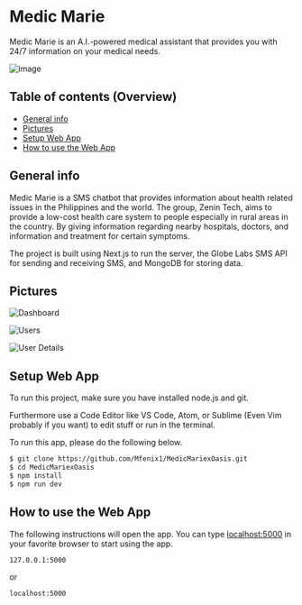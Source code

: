 # Medic Marie

Medic Marie is an A.I.-powered medical assistant that provides you with 24/7 information on your medical needs.

![image](https://user-images.githubusercontent.com/49836841/156952736-7f88c1e0-c612-40f9-8a5b-e64a3f79ba8f.png)

## Table of contents (Overview)

- [General info](#general-info)
- [Pictures](#pictures)
- [Setup Web App](#setup-web-app)
- [How to use the Web App](#how-to-use-web-app)

## General info

Medic Marie is a SMS chatbot that provides information about health related issues in the Philippines and the world. The group, Zenin Tech, aims to provide a low-cost health care system to people especially in rural areas in the country. By giving information regarding nearby hospitals, doctors, and information and treatment for certain symptoms.

The project is built using Next.js to run the server, the Globe Labs SMS API for sending and receiving SMS, and MongoDB for storing data.

## Pictures

![Dashboard](https://user-images.githubusercontent.com/49836841/156952813-0c82f2c2-4e31-49b6-8da6-65a4266f95bf.png)


![Users](https://user-images.githubusercontent.com/49836841/156952896-efb4083f-8cac-4153-a266-f5ca8a611970.png)


![User Details](https://user-images.githubusercontent.com/49836841/156952877-96a6c3bb-65fe-4156-8c9f-4728cbe8b984.png)


## Setup Web App

To run this project, make sure you have installed node.js and git.

Furthermore use a Code Editor like VS Code, Atom, or Sublime (Even Vim probably if you want) to edit stuff or run in the terminal.

To run this app, please do the following below.

```sh
$ git clone https://github.com/Mfenix1/MedicMariexOasis.git
$ cd MedicMariexOasis
$ npm install
$ npm run dev
```

## How to use the Web App

The following instructions will open the app. You can type [localhost:5000](localhost.5000) in your favorite browser to start using the app.

```sh
127.0.0.1:5000
```

or

```sh
localhost:5000
```
